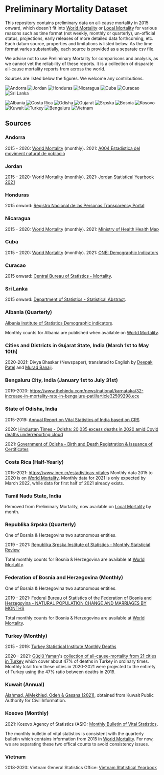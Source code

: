 # Preliminary Mortality Dataset

This repository contains preliminary data on all-cause mortality in 2015 onward, which doesn't fit into [World Mortality](https://github.com/akarlinsky/world_mortality) or [Local Mortality](https://github.com/akarlinsky/world_mortality/tree/main/local_mortality) for various reasons such as time format (not weekly, monthly or quarterly), un-official status, projections, early releases of more detailed data forthcoming, etc.
Each datum source, properties and limitations is listed below.
As the time format varies substantially, each source is provided as a separate csv file.

We advise not to use Preliminary Mortality for comparisons and analysis, as we cannot vet the reliability of these reports. It is a collection of disparate all-cause mortality reports from across the world.
 
Sources are listed below the figures. We welcome any contributions.

![Andorra](plot_andorra.png)
![Jordan](plot_jordan.png)
![Honduras](plot_honduras.png)
![Nicaragua](plot_nicaragua.png)
![Cuba](plot_cuba.png)
![Curacao](plot_curacao.png)
![Sri Lanka](plot_sri_lanka.png)

![Albania](plot_albania.png)
![Costa Rica](plot_costa_rica.png)
![Odisha](plot_india_odisha.png)
![Gujarat](plot_gujarat.png)
![Srpska](plot_srpska.png)
![Bosnia](plot_bosnia.png)
![Kosovo](plot_kosovo.png)
![Kuwait](plot_kuwait.png)
![Turkey](plot_turkey.png)
![Bengaluru](plot_bengaluru.png)
![Vietnam](plot_vietnam.png)



## Sources

### Andorra
2015 - 2020: [World Mortality](https://github.com/akarlinsky/world_mortality) (monthly).
2021: [A004 Estadística del moviment natural de població](https://www.estadistica.ad/serveiestudis/noticies/noticia6603cat.pdf)


### Jordan
2015 - 2020: [World Mortality](https://github.com/akarlinsky/world_mortality) (monthly).
2021: [Jordan Statistical Yearbook 2021](http://dosweb.dos.gov.jo/products/jordan-statistical-yearbook-2021/)


### Honduras
2015 onward: [Registro Nacional de las Personas Transparency Portal](https://portalunico.iaip.gob.hn/portal/index.php?portal=369)

### Nicaragua
2015 - 2020: [World Mortality](https://github.com/akarlinsky/world_mortality) (monthly).
2021: [Ministry of Health Health Map](http://mapasalud.minsa.gob.ni/)

### Cuba
2015 - 2020: [World Mortality](https://github.com/akarlinsky/world_mortality) (monthly).
2021: [ONEI Demographic Indicators](http://www.onei.gob.cu/node/13815)

### Curacao
2015 onward: [Central Bureau of Statistics - Mortality](https://www.cbs.cw/population-tables).

### Sri Lanka
2015 onward: [Department of Statistics - Statistical Abstract](http://www.statistics.gov.lk/Abstract2021/preface).


### Albania (Quarterly)
[Albania Institute of Statistics Demographic indicators](http://www.instat.gov.al/en/themes/demography-and-social-indicators/births-deaths-and-marriages/publication/2021/demographic-indicators-q1-2021/).

Monthly counts for Albania are published when available on [World Mortality](https://github.com/akarlinsky/world_mortality). 

### Cities and Districts in Gujarat State, India (March 1st to May 10th)
2020-2021: Divya Bhaskar (Newspaper), translated to English by [Deepak Patel](https://twitter.com/deepakpatel_91/status/1393070596741734405) and [Murad Banaji](https://twitter.com/muradbanaji). 


### Bengaluru City, India (January 1st to July 31st)
2019-2020: https://www.thehindu.com/news/national/karnataka/32-increase-in-mortality-rate-in-bengaluru-patil/article32509298.ece

### State of Odisha, India
2015-2019: [Annual Report on Vital Statistics of India based on CRS](https://censusindia.gov.in/2011-Common/Annual_Report.html)

2020: [Hindustan Times - Odisha: 20,035 excess deaths in 2020 amid Covid deaths underreporting cloud](https://www.hindustantimes.com/india-news/odisha-20-035-excess-deaths-in-2020-amid-covid-deaths-underreporting-cloud-101631417118338.html)

2021: [Government of Odisha - Birth and Death Registration & Issuance of Certificates](https://www.birthdeath.odisha.gov.in/#/home)


### Costa Rica (Half-Yearly)
2015-2021: https://www.inec.cr/estadisticas-vitales
Monthly data 2015 to 2020 is on [World Mortality](https://github.com/akarlinsky/world_mortality). Monthly data for 2021 is only expected by March 2022, while data for first half of 2021 already exists. 

### Tamil Nadu State, India
Removed from Preliminary Mortality, now available on [Local Mortality](https://github.com/akarlinsky/world_mortality/tree/main/local_mortality) by month. 

### Republika Srpska (Quarterly)
One of Bosnia & Herzegovina two autonomous entities.

2019 - 2021: [Republika Srpska Institute of Statistics - Monthly Statsticial Review](https://www.rzs.rs.ba/front/article/4799/)

Total monthly counts for Bosnia & Herzegovina are available at [World Mortality](https://github.com/akarlinsky/world_mortality).


### Federation of Bosnia and Herzegovina (Monthly)
One of Bosnia & Herzegovina two autonomous entities.

2019 - 2021: [Federal Bureau of Statistics of the Federation of Bosnia and Herzegovina - NATURAL POPULATION CHANGE AND MARRIAGES BY MONTHS](http://fzs.ba/index.php/publikacije/saopcenjapriopcenja/stanovnistvo-i-registar/)

Total monthly counts for Bosnia & Herzegovina are available at [World Mortality](https://github.com/akarlinsky/world_mortality).


### Turkey (Monthly)
2015 - 2019: [Turkey Statistical Institute Monthly Deaths](https://biruni.tuik.gov.tr/medas/?kn=114&locale=en)

2020 - 2021: [Güçlü Yaman](https://twitter.com/GucluYaman)'s [collection of all-cause-mortality from 21 cities in Turkey](https://gucluyaman.com/excess-mortality-in-turkey/) which cover about 47% of deaths in Turkey in ordinary times. Monthly total from these cities in 2020-2021 were projected to the entirety of Turkey using the 47% ratio between deaths in 2019. 

### Kuwait (Annual)
[Alahmad, AlMekhled, Odeh & Gasana (2021)](https://www.medrxiv.org/content/10.1101/2021.03.25.21254360v1.full.pdf), obtained from Kuwait
Public Authority for Civil Information.

### Kosovo (Monthly)
2021: Kosovo Agency of Statistics (ASK): [Monthly Bulletin of Vital Statistics](https://ask.rks-gov.net/sq/agjencia-e-statistikave-te-kosoves/add-news/statistikat-e-lindjeve-vdekjeve-kurorezimeve-dhe-shurorezimeve-mars-2021).

The monthly bulletin of vital statistics is consistent with the quarterly bulletin which contains information from 2015 in [World Mortality](https://github.com/akarlinsky/world_mortality). For now, we are separating these two offical counts to avoid consistency issues.

### Vietnam
2018-2020: Vietnam General Statistics Office: [Vietnam Statistical Yearbook](https://www.gso.gov.vn/en/data-and-statistics/2021/07/statistical-yearbook-of-2020/) 
